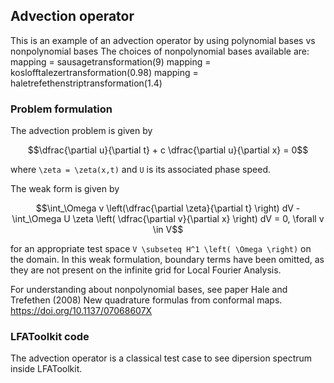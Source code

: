 ## Advection operator

This is an example of an advection operator by using polynomial bases vs nonpolynomial bases
The choices of nonpolynomial bases available are:
mapping = sausagetransformation(9)
mapping = koslofftalezertransformation(0.98)
mapping = haletrefethenstriptransformation(1.4)

### Problem formulation

The advection problem is given by

```math
\dfrac{\partial u}{\partial t} + c \dfrac{\partial u}{\partial x} = 0
```
where ``\zeta = \zeta(x,t)`` and ``U`` is its associated phase speed.

The weak form is given by

```math
\int_\Omega v \left(\dfrac{\partial \zeta}{\partial t} \right) dV - \int_\Omega U \zeta \left( \dfrac{\partial v}{\partial x} \right) dV = 0, \forall v \in V
```

for an appropriate test space ``V \subseteq H^1 \left( \Omega \right)`` on the domain.
In this weak formulation, boundary terms have been omitted, as they are not present on the infinite grid for Local Fourier Analysis.

For understanding about nonpolynomial bases, see paper Hale and Trefethen (2008) New quadrature formulas from conformal maps. https://doi.org/10.1137/07068607X

### LFAToolkit code

The advection operator is a classical test case to see dipersion spectrum inside LFAToolkit.